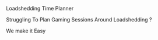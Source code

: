 Loadshedding Time Planner

Struggling To Plan Gaming Sessions Around Loadshedding ?

We make it Easy
